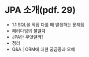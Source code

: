 # JPA 소개(pdf. 29)
- 1.1 SQL을 직접 다룰 때 발생하는 문제점
- 패러다임의 불일치
- JPA란 무엇일까?
- 정리
- Q&A | ORM에 대한 궁금증과 오해

